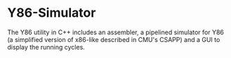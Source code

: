 # Y86-Simulator
The Y86 utility in C++ includes an assembler, a pipelined simulator for Y86 (a simplified version of x86-like described in CMU's CSAPP) and a GUI to display the running cycles.
